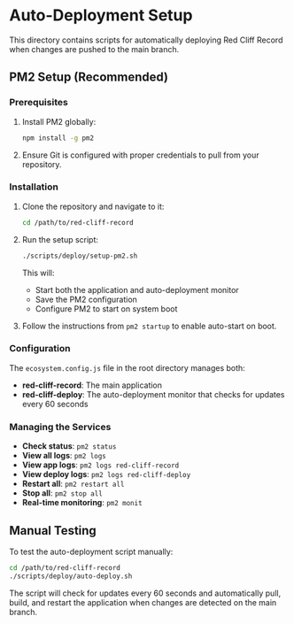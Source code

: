 # Auto-Deployment Setup

This directory contains scripts for automatically deploying Red Cliff Record when changes are pushed to the main branch.

## PM2 Setup (Recommended)

### Prerequisites

1. Install PM2 globally:

   ```bash
   npm install -g pm2
   ```

2. Ensure Git is configured with proper credentials to pull from your repository.

### Installation

1. Clone the repository and navigate to it:

   ```bash
   cd /path/to/red-cliff-record
   ```

2. Run the setup script:

   ```bash
   ./scripts/deploy/setup-pm2.sh
   ```

   This will:
   - Start both the application and auto-deployment monitor
   - Save the PM2 configuration
   - Configure PM2 to start on system boot

3. Follow the instructions from `pm2 startup` to enable auto-start on boot.

### Configuration

The `ecosystem.config.js` file in the root directory manages both:

- **red-cliff-record**: The main application
- **red-cliff-deploy**: The auto-deployment monitor that checks for updates every 60 seconds

### Managing the Services

- **Check status**: `pm2 status`
- **View all logs**: `pm2 logs`
- **View app logs**: `pm2 logs red-cliff-record`
- **View deploy logs**: `pm2 logs red-cliff-deploy`
- **Restart all**: `pm2 restart all`
- **Stop all**: `pm2 stop all`
- **Real-time monitoring**: `pm2 monit`

## Manual Testing

To test the auto-deployment script manually:

```bash
cd /path/to/red-cliff-record
./scripts/deploy/auto-deploy.sh
```

The script will check for updates every 60 seconds and automatically pull, build, and restart the application when changes are detected on the main branch.
